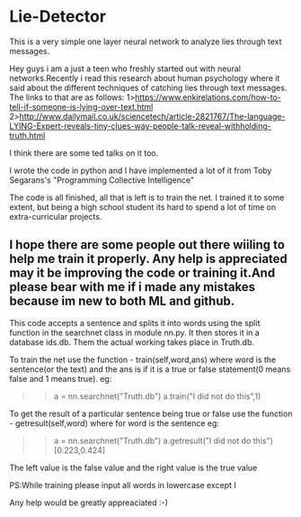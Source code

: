 # Lie-Detector
This is a very simple one layer neural network to analyze lies through text messages.

Hey guys i am a just a teen who freshly started out with neural networks.Recently i read this research about human psychology where it said about the different techniques of catching lies through text messages.
The links to that are as follows:
  1>https://www.enkirelations.com/how-to-tell-if-someone-is-lying-over-text.html
  2>http://www.dailymail.co.uk/sciencetech/article-2821767/The-language-LYING-Expert-reveals-tiny-clues-way-people-talk-reveal-withholding-truth.html
  
I think there are some ted talks on it too.
 
I wrote the code in python and I have implemented a lot of it from Toby Segarans's "Programming Collective Intelligence"
  
The code is all finished, all that is left is to train the net. I trained it to some extent, but being a high school student its hard to spend a lot of time on extra-curricular projects.
  
I hope there are some people out there wiiling to help me train it properly. Any help is appreciated may it be improving the code or training it.And please bear with me if i made any mistakes because im new to both ML and github.
------------------------------------------------------------------------------------------------------------------------------------------
This code accepts a sentence and splits it into words using the split function in the searchnet class in module nn.py. It then stores it in a database ids.db. Them the actual working takes place in Truth.db.

To train the net use the function - train(self,word,ans) where word is the sentence(or the text) and the ans is if it is a true or false statement(0 means false and 1 means true).
eg:
>>a = nn.searchnet("Truth.db")
>>a.train("I did not do this",1)

To get the result of a particular sentence being true or false use the function - getresult(self,word) where for word is the sentence
eg:
>>a = nn.searchnet("Truth.db")
>>a.getresult("I did not do this")
[0.223,0.424]

The left value is the false value and the right value is the true value

PS:While training please input all words in lowercase except I

Any help would be greatly appreaciated :-)
